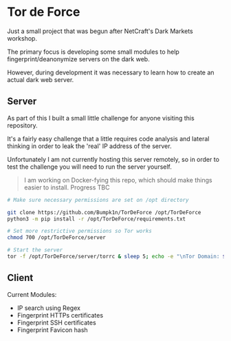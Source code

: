 # Tor de Force

Just a small project that was begun after NetCraft's Dark Markets workshop.

The primary focus is developing some small modules to help fingerprint/deanonymize servers on the dark web.

However, during development it was necessary to learn how to create an actual dark web server. 

## Server

As part of this I built a small little challenge for anyone visiting this repository. 

It's a fairly easy challenge that a little requires code analysis and lateral thinking in order to leak the 'real' IP address of the server.

Unfortunately I am not currently hosting this server remotely, so in order to test the challenge you will need to run the server yourself. 

> I am working on Docker-fying this repo, which should make things easier to install. Progress TBC

```sh
# Make sure necessary permissions are set on /opt directory

git clone https://github.com/Bumpk1n/TorDeForce /opt/TorDeForce
python3 -m pip install -r /opt/TorDeForce/requirements.txt

# Set more restrictive permissions so Tor works
chmod 700 /opt/TorDeForce/server

# Start the server
tor -f /opt/TorDeForce/server/torrc & sleep 5; echo -e "\nTor Domain: $(cat /opt/TorDeForce/server/hostname)\n"; fg
```

## Client

Current Modules:
- IP search using Regex
- Fingerprint HTTPs certificates
- Fingerprint SSH certificates
- Fingerprint Favicon hash

